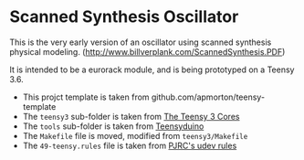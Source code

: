 Scanned Synthesis Oscillator
============================

This is the very early version of an oscillator using scanned synthesis physical modeling.
(http://www.billverplank.com/ScannedSynthesis.PDF)

It is intended to be a eurorack module, and is being prototyped on a Teensy 3.6.


- This projct template is taken from github.com/apmorton/teensy-template 
- The `teensy3` sub-folder is taken from [The Teensy 3 Cores](https://github.com/PaulStoffregen/cores/tree/master/teensy3)
- The `tools` sub-folder is taken from [Teensyduino](http://www.pjrc.com/teensy/td_download.html)
- The `Makefile` file is moved, modified from `teensy3/Makefile`
- The `49-teensy.rules` file is taken from [PJRC's udev rules](http://www.pjrc.com/teensy/49-teensy.rules)

